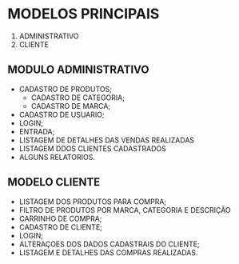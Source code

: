 # MODELOS PRINCIPAIS
1. ADMINISTRATIVO
2. CLIENTE


## MODULO ADMINISTRATIVO
* CADASTRO DE PRODUTOS;
	* CADASTRO DE CATEGORIA;
	* CADASTRO DE MARCA;
* CADASTRO DE USUARIO;
* LOGIN;
* ENTRADA;
* LISTAGEM DE DETALHES DAS VENDAS REALIZADAS
* LISTAGEM DDOS CLIENTES CADASTRADOS
* ALGUNS RELATORIOS.

## MODELO CLIENTE
* LISTAGEM DOS PRODUTOS PARA COMPRA;
* FILTRO DE PRODUTOS POR MARCA, CATEGORIA E DESCRIÇÃO
* CARRINHO DE COMPRA;
* CADASTRO DE CLIENTE;
* LOGIN;
* ALTERAÇOES DOS DADOS CADASTRAIS DO CLIENTE;
* LISTAGEM E DETALHES DAS COMPRAS REALIZADAS.
